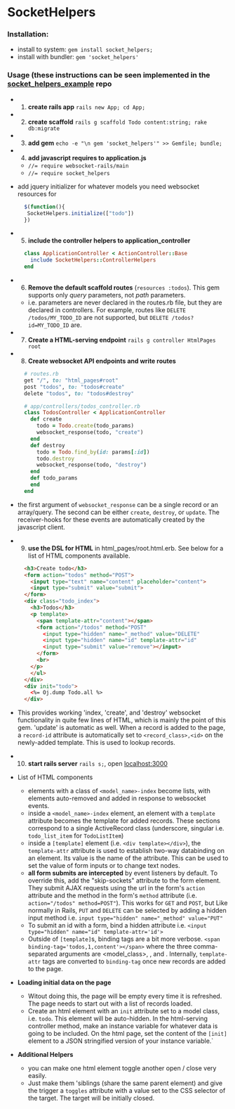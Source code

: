 # SocketHelpers

### Installation:

- install to system: `gem install socket_helpers;`
- install with bundler: `gem 'socket_helpers'`

### Usage (these instructions can be seen implemented in the [socket_helpers_example](http://github.com/maxpleaner/socket_helpers_example) repo

- 1. **create rails app** `rails new App; cd App;`
- 2. **create scaffold** `rails g scaffold Todo content:string; rake db:migrate`
- 3. **add gem** `echo -e "\n gem 'socket_helpers'" >> Gemfile; bundle;`
- 4. **add javascript requires to application.js**
  - `//= require websocket-rails/main`
  - `//= require socket_helpers`
- add jquery initializer for whatever models you need websocket resources for

   ```javascript
     $(function(){
      SocketHelpers.initialize(["todo"])
     })
   ```

- 5. **include the controller helpers to application_controller**
 
   ```ruby
     class ApplicationController < ActionController::Base
       include SocketHelpers::ControllerHelpers
     end
   ```

- 6. **Remove the default scaffold routes** (`resources :todos`). This gem supports only _query_ parameters, not _path_ parameters.
  - i.e. parameters are never declared in the routes.rb file, but they are declared in controllers. For example, routes like `DELETE /todos/MY_TODO_ID` are not supported, but `DELETE /todos?id=MY_TODO_ID` are.

- 7. **Create a HTML-serving endpoint** `rails g controller HtmlPages root`
- 8. **Create websocket API endpoints and write routes**
   
   ```ruby
     # routes.rb
     get "/", to: "html_pages#root"
     post "todos", to: "todos#create"
     delete "todos", to: "todos#destroy"
   ```

   ```ruby
     # app/controllers/todos_controller.rb
     class TodosController < ApplicationController
       def create
         todo = Todo.create(todo_params)
         websocket_response(todo, "create")
       end
       def destroy
         todo = Todo.find_by(id: params[:id])
         todo.destroy
         websocket_response(todo, "destroy")
       end
       def todo_params
       end
     end
   ```
- the first argument of `websocket_response` can be a single record or an array/query. The second can be either `create`, `destroy`, or `update`. The receiver-hooks for these events are automatically created by the javascript client. 
- 9. **use the DSL for HTML** in html_pages/root.html.erb. See below for a list of HTML components available.

    ```html
      <h3>Create todo</h3>
      <form action="todos" method="POST">
        <input type="text" name="content" placeholder="content">
        <input type="submit" value="submit">
      </form>
      <div class="todo_index">
        <h3>Todos</h3>
        <p template>
          <span template-attr="content"></span>
          <form action="/todos" method="POST"
            <input type="hidden" name="_method" value="DELETE"
            <input type="hidden" name="id" template-attr="id"
            <input type="submit" value="remove"></input>
          </form>
          <br>
        </p>
        </ul>
      </div>
      <div init="todo">
        <%= Oj.dump Todo.all %>
      </div>
    ```
- This provides working 'index, 'create', and 'destroy' websocket functionality in quite few lines of HTML, which is mainly the point of this gem. 'update' is automatic as well. When a record is added to the page, a `record-id` attribute is automatically set to `<record_class>,<id>` on the newly-added template. This is used to lookup records. 

- 10. **start rails server** `rails s;`, open [localhost:3000](http://localhost:3000)

- List of HTML components
  - elements with a class of `<model_name>-index` become lists, with elements auto-removed and added in response to websocket events. 
  - inside a `<model_name>-index` element, an element with a `template` attribute becomes the template for added records. These sections correspond to a single ActiveRecord class (underscore, singular i.e. `todo_list_item` for `TodoListItem`)
  - inside a `[template]` element (i.e. `<div template></div>`), the `template-attr` attribute is used to establish two-way databinding on an element. Its value is the name of the attribute. This can be used to set the value of form inputs or to change text nodes.
  - **all form submits are intercepted** by event listeners by default. To override this, add the "skip-sockets" attribute to the form element. They submit AJAX requests using the url in the form's `action` attribute and the method in the form's `method` attribute (i.e. `action="/todos" method=POST"`). This works for `GET` and `POST`, but Like normally in Rails, `PUT` and `DELETE` can be selected by adding a hidden input method i.e. `input type="hidden" name="_method" value="PUT"`
  - To submit an id with a form, bind a hidden attribute i.e. `<input type="hidden" name="id" template-attr='id'>`
  - Outside of `[template]`s, binding tags are a bit more verbose. `<span binding-tag='todos,1,content'></span>` where the three comma-separated arguments are <model_class>, <id>, and <attribute>. Internally, `template-attr` tags are converted to `binding-tag` once new records are added to the page. 

- **Loading initial data on the page**
  - Witout doing this, the page will be empty every time it is refreshed. The page needs to start out with a list of records loaded.
  - Create an html element with an `init` attribute set to a model class, i.e. `todo`. This element will be auto-hidden. In the html-serving controller method, make an instance variable for whatever data is going to be included. On the html page, set the content of the `[init]` element to a JSON stringified version of your instance variable.`

- **Additional Helpers**
  - you can make one html element toggle another open / close very easily.
  - Just make them 'siblings (share the same parent element) and give the trigger a `toggles` attribute with a value set to the CSS selector of the target. The target will be initially closed. 
